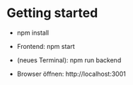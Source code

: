 # Getting started

- npm install
- Frontend: npm start
- (neues Terminal): npm run backend

- Browser öffnen: http://localhost:3001
